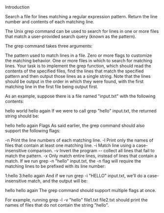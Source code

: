 Introduction

Search a file for lines matching a regular expression pattern. Return the line number and contents of each matching line.

The Unix grep command can be used to search for lines in one or more files that match a user-provided search query (known as the pattern).

The grep command takes three arguments:

The pattern used to match lines in a file.
Zero or more flags to customize the matching behavior.
One or more files in which to search for matching lines.
Your task is to implement the grep function, which should read the contents of the specified files, find the lines that match the specified pattern and then output those lines as a single string. Note that the lines should be output in the order in which they were found, with the first matching line in the first file being output first.

As an example, suppose there is a file named "input.txt" with the following contents:

hello
world
hello again
If we were to call grep "hello" input.txt, the returned string should be:

hello
hello again
Flags
As said earlier, the grep command should also support the following flags:

-n Print the line numbers of each matching line.
-l Print only the names of files that contain at least one matching line.
-i Match line using a case-insensitive comparison.
-v Invert the program -- collect all lines that fail to match the pattern.
-x Only match entire lines, instead of lines that contain a match.
If we run grep -n "hello" input.txt, the -n flag will require the matching lines to be prefixed with its line number:

1:hello
3:hello again
And if we run grep -i "HELLO" input.txt, we'll do a case-insensitive match, and the output will be:

hello
hello again
The grep command should support multiple flags at once.

For example, running grep -l -v "hello" file1.txt file2.txt should print the names of files that do not contain the string "hello".
